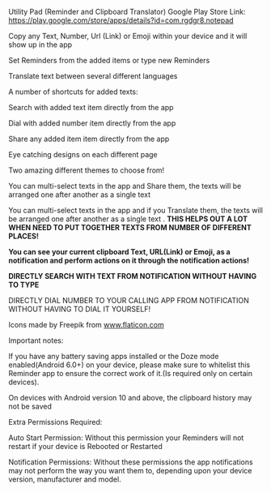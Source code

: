Utility Pad (Reminder and Clipboard Translator)
Google Play Store Link: https://play.google.com/store/apps/details?id=com.rgdgr8.notepad

Copy any Text, Number, Url (Link) or Emoji within your device and it will show up in the app

Set Reminders from the added items or type new Reminders

Translate text between several different languages 

A number of shortcuts for added texts:

Search with added text item directly from the app

Dial with added number item directly from the app

Share any added item item directly from the app

Eye catching designs on each different page

Two amazing different themes to choose from!

You can multi-select texts in the app and Share them, the texts will be arranged one after another as a single text

You can multi-select texts in the app and if you Translate them, the texts will be arranged one after another as a single text
.
**THIS HELPS OUT A LOT WHEN NEED TO PUT TOGETHER TEXTS FROM NUMBER OF DIFFERENT PLACES!**

**You can see your current clipboard Text, URL(Link) or Emoji, as a notification and perform actions on it through the notification actions!**

**DIRECTLY SEARCH WITH TEXT FROM NOTIFICATION WITHOUT HAVING TO TYPE**

DIRECTLY DIAL NUMBER TO YOUR CALLING APP FROM NOTIFICATION WITHOUT HAVING TO DIAL IT YOURSELF!


Icons made by Freepik from www.flaticon.com


Important notes:

If you have any battery saving apps installed or the Doze mode enabled(Android 6.0+) on your device, please make sure to whitelist this Reminder app to ensure the correct work of it.(Is required only on certain devices).

On devices with Android version 10 and above, the clipboard history may not be saved


Extra Permissions Required:

Auto Start Permission: Without this permission your Reminders will not restart if your device is Rebooted or Restarted

Notification Permissions: Without these permissions the app notifications may not perform the way you want them to, depending upon your device version, manufacturer and model.
